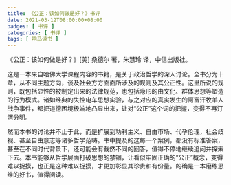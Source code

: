 ```yaml
---
title: 《公正：该如何做是好？》书评
date: 2021-03-12T08:00:00+08:00
badges: [ 书评 ]
categories: [ 书评 ]
tags: [ 响马读书 ]
---
```


《公正：该如何做是好？》[美] 桑德尔 著，朱慧玲 译，中信出版社。

这是一本来自哈佛大学课程内容的书籍，是关于政治哲学的深入讨论。全书分为十章，从不同主题方向，谈及社会方方面面所涉及的规则及其公正性。这里所说的规则，既包括显性的被制定出来的法律规范，也包括隐形的由文化、群体思想等塑造的行为模式。诸如经典的失控电车思想实验，与之对应的真实发生的阿富汗牧羊人战争事件，都把道德困境极端地凸显出来，让对“公正”这个词的把握，变得不再汀渭分明。

然而本书的讨论并不止于此，而是扩展到功利主义、自由市场、代孕伦理，社会歧视、甚至自由意志等诸多哲学范畴。书中提及的这每一个案例，都没有标准答案，甚至在不同时代背景下，还可能会有截然不同的回答，值得不停地继续追问并探索下去。本书能够从哲学层面打破思想的禁锢，让看似牢固正确的“公正”概念，变得难以捉摸，也正是这种难以捉摸，才更加彰显其珍贵和有份量。的确是一本磨练思维的好书，值得阅读。
